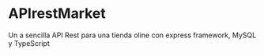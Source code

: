 # APIrestMarket
Un a sencilla API Rest para una tienda oline con express framework, MySQL y TypeScript
